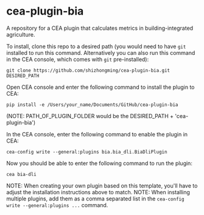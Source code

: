 # cea-plugin-bia
A repository for a CEA plugin that calculates metrics in building-integrated agriculture.

To install, clone this repo to a desired path (you would need to have `git` installed to run this command. Alternatively you can also run this command in the CEA console, which
comes with `git` pre-installed):

```git clone https://github.com/shizhongming/cea-plugin-bia.git DESIRED_PATH```


Open CEA console and enter the following command to install the plugin to CEA:

```pip install -e /Users/your_name/Documents/GitHub/cea-plugin-bia```

(NOTE: PATH_OF_PLUGIN_FOLDER would be the DESIRED_PATH + 'cea-plugin-bia')


In the CEA console, enter the following command to enable the plugin in CEA:

```cea-config write --general:plugins bia.bia_dli.BiaDliPlugin```

Now you should be able to enter the following command to run the plugin:

```cea bia-dli```

NOTE: When creating your own plugin based on this template, you'll have to adjust the installation instructions above to match.
NOTE: When installing multiple plugins, add them as a comma separated list in the `cea-config write --general:plugins ...` command.
